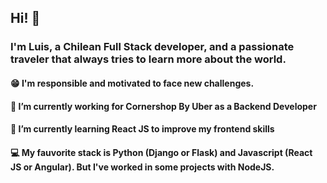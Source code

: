 ## Hi! 👋

### I'm Luis, a Chilean Full Stack developer, and a passionate traveler that always tries to learn more about the world.

#### 😁 I'm responsible and motivated to face new challenges.
#### 🛒 I’m currently working for Cornershop By Uber as a Backend Developer
#### 🌱 I’m currently learning React JS to improve my frontend skills
#### 💻 My fauvorite stack is Python (Django or Flask) and Javascript (React JS or Angular). But I've worked in some projects with NodeJS.
